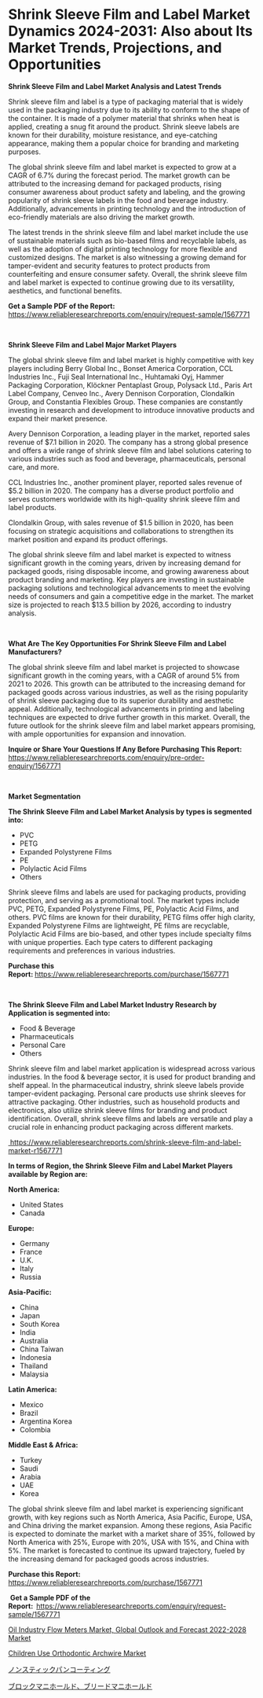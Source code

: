 <p><h1>Shrink Sleeve Film and Label Market Dynamics 2024-2031: Also about Its Market Trends, Projections, and Opportunities</h1></p><p><strong>Shrink Sleeve Film and Label Market Analysis and Latest Trends</strong></p>
<p><p>Shrink sleeve film and label is a type of packaging material that is widely used in the packaging industry due to its ability to conform to the shape of the container. It is made of a polymer material that shrinks when heat is applied, creating a snug fit around the product. Shrink sleeve labels are known for their durability, moisture resistance, and eye-catching appearance, making them a popular choice for branding and marketing purposes.</p><p>The global shrink sleeve film and label market is expected to grow at a CAGR of 6.7% during the forecast period. The market growth can be attributed to the increasing demand for packaged products, rising consumer awareness about product safety and labeling, and the growing popularity of shrink sleeve labels in the food and beverage industry. Additionally, advancements in printing technology and the introduction of eco-friendly materials are also driving the market growth.</p><p>The latest trends in the shrink sleeve film and label market include the use of sustainable materials such as bio-based films and recyclable labels, as well as the adoption of digital printing technology for more flexible and customized designs. The market is also witnessing a growing demand for tamper-evident and security features to protect products from counterfeiting and ensure consumer safety. Overall, the shrink sleeve film and label market is expected to continue growing due to its versatility, aesthetics, and functional benefits.</p></p>
<p><strong>Get a Sample PDF of the Report:&nbsp;</strong> <a href="https://www.reliableresearchreports.com/enquiry/request-sample/1567771">https://www.reliableresearchreports.com/enquiry/request-sample/1567771</a></p>
<p>&nbsp;</p>
<p><strong>Shrink Sleeve Film and Label Major Market Players</strong></p>
<p><p>The global shrink sleeve film and label market is highly competitive with key players including Berry Global Inc., Bonset America Corporation, CCL Industries Inc., Fuji Seal International Inc., Huhtamaki Oyj, Hammer Packaging Corporation, Klöckner Pentaplast Group, Polysack Ltd., Paris Art Label Company, Cenveo Inc., Avery Dennison Corporation, Clondalkin Group, and Constantia Flexibles Group. These companies are constantly investing in research and development to introduce innovative products and expand their market presence.</p><p>Avery Dennison Corporation, a leading player in the market, reported sales revenue of $7.1 billion in 2020. The company has a strong global presence and offers a wide range of shrink sleeve film and label solutions catering to various industries such as food and beverage, pharmaceuticals, personal care, and more.</p><p>CCL Industries Inc., another prominent player, reported sales revenue of $5.2 billion in 2020. The company has a diverse product portfolio and serves customers worldwide with its high-quality shrink sleeve film and label products.</p><p>Clondalkin Group, with sales revenue of $1.5 billion in 2020, has been focusing on strategic acquisitions and collaborations to strengthen its market position and expand its product offerings.</p><p>The global shrink sleeve film and label market is expected to witness significant growth in the coming years, driven by increasing demand for packaged goods, rising disposable income, and growing awareness about product branding and marketing. Key players are investing in sustainable packaging solutions and technological advancements to meet the evolving needs of consumers and gain a competitive edge in the market. The market size is projected to reach $13.5 billion by 2026, according to industry analysis.</p></p>
<p>&nbsp;</p>
<p><strong>What Are The Key Opportunities For Shrink Sleeve Film and Label Manufacturers?</strong></p>
<p><p>The global shrink sleeve film and label market is projected to showcase significant growth in the coming years, with a CAGR of around 5% from 2021 to 2026. This growth can be attributed to the increasing demand for packaged goods across various industries, as well as the rising popularity of shrink sleeve packaging due to its superior durability and aesthetic appeal. Additionally, technological advancements in printing and labeling techniques are expected to drive further growth in this market. Overall, the future outlook for the shrink sleeve film and label market appears promising, with ample opportunities for expansion and innovation.</p></p>
<p><strong>Inquire or Share Your Questions If Any Before Purchasing This Report:</strong> <a href="https://www.reliableresearchreports.com/enquiry/pre-order-enquiry/1567771">https://www.reliableresearchreports.com/enquiry/pre-order-enquiry/1567771</a></p>
<p>&nbsp;</p>
<p><strong>Market Segmentation</strong></p>
<p><strong>The Shrink Sleeve Film and Label Market Analysis by types is segmented into:</strong></p>
<p><ul><li>PVC</li><li>PETG</li><li>Expanded Polystyrene Films</li><li>PE</li><li>Polylactic Acid Films</li><li>Others</li></ul></p>
<p><p>Shrink sleeve films and labels are used for packaging products, providing protection, and serving as a promotional tool. The market types include PVC, PETG, Expanded Polystyrene Films, PE, Polylactic Acid Films, and others. PVC films are known for their durability, PETG films offer high clarity, Expanded Polystyrene Films are lightweight, PE films are recyclable, Polylactic Acid Films are bio-based, and other types include specialty films with unique properties. Each type caters to different packaging requirements and preferences in various industries.</p></p>
<p><strong>Purchase this Report:&nbsp;</strong><a href="https://www.reliableresearchreports.com/purchase/1567771">https://www.reliableresearchreports.com/purchase/1567771</a></p>
<p>&nbsp;</p>
<p><strong>The Shrink Sleeve Film and Label Market Industry Research by Application is segmented into:</strong></p>
<p><ul><li>Food & Beverage</li><li>Pharmaceuticals</li><li>Personal Care</li><li>Others</li></ul></p>
<p><p>Shrink sleeve film and label market application is widespread across various industries. In the food & beverage sector, it is used for product branding and shelf appeal. In the pharmaceutical industry, shrink sleeve labels provide tamper-evident packaging. Personal care products use shrink sleeves for attractive packaging. Other industries, such as household products and electronics, also utilize shrink sleeve films for branding and product identification. Overall, shrink sleeve films and labels are versatile and play a crucial role in enhancing product packaging across different markets.</p></p>
<p><a href="https://www.reliableresearchreports.com/shrink-sleeve-film-and-label-market-r1567771">&nbsp;https://www.reliableresearchreports.com/shrink-sleeve-film-and-label-market-r1567771</a></p>
<p><strong>In terms of Region, the Shrink Sleeve Film and Label Market Players available by Region are:</strong></p>
<p>
    <p> <strong> North America: </strong>
        <ul>
            <li>United States</li>
            <li>Canada</li>
        </ul>
        </p> 
    <p> <strong> Europe: </strong>
        <ul>
            <li>Germany</li>
            <li>France</li>
            <li>U.K.</li>
            <li>Italy</li>
            <li>Russia</li>
        </ul>
        </p> 
    <p> <strong> Asia-Pacific: </strong>
        <ul>
            <li>China</li>
            <li>Japan</li>
            <li>South Korea</li>
            <li>India</li>
            <li>Australia</li>
            <li>China Taiwan</li>
            <li>Indonesia</li>
            <li>Thailand</li>
            <li>Malaysia</li>
        </ul>
        </p> 
    <p> <strong> Latin America: </strong>
        <ul>
            <li>Mexico</li>
            <li>Brazil</li>
            <li>Argentina Korea</li>
            <li>Colombia</li>
        </ul>
        </p> 
    <p> <strong> Middle East & Africa: </strong>
        <ul>
            <li>Turkey</li>
            <li>Saudi</li>
            <li>Arabia</li>
            <li>UAE</li>
            <li>Korea</li>
        </ul>
    </p>
    </p>
<p><p>The global shrink sleeve film and label market is experiencing significant growth, with key regions such as North America, Asia Pacific, Europe, USA, and China driving the market expansion. Among these regions, Asia Pacific is expected to dominate the market with a market share of 35%, followed by North America with 25%, Europe with 20%, USA with 15%, and China with 5%. The market is forecasted to continue its upward trajectory, fueled by the increasing demand for packaged goods across industries.</p></p>
<p><strong>Purchase this Report: </strong><a href="https://www.reliableresearchreports.com/purchase/1567771">https://www.reliableresearchreports.com/purchase/1567771</a></p>
<p>&nbsp;<strong>Get a Sample PDF of the Report:&nbsp;&nbsp;</strong><a href="https://www.reliableresearchreports.com/enquiry/request-sample/1567771">https://www.reliableresearchreports.com/enquiry/request-sample/1567771</a></p>
<p><strong></strong></p>
<p><p><a href="https://www.linkedin.com/pulse/oil-industry-flow-meters-market-global-outlook-forecast-2022-2028-ochze">Oil Industry Flow Meters Market, Global Outlook and Forecast 2022-2028 Market</a></p><p><a href="https://www.linkedin.com/pulse/children-use-orthodontic-archwire-market-insights-cagr-trends-kqmxe">Children Use Orthodontic Archwire Market</a></p><p><a href="https://github.com/KenyonJohns/Market-Research-Report-List-1/blob/main/380720891971.md">ノンスティックパンコーティング</a></p><p><a href="https://github.com/zoetazuur/Market-Research-Report-List-1/blob/main/838069591428.md">ブロックマニホールド、ブリードマニホールド</a></p></p>